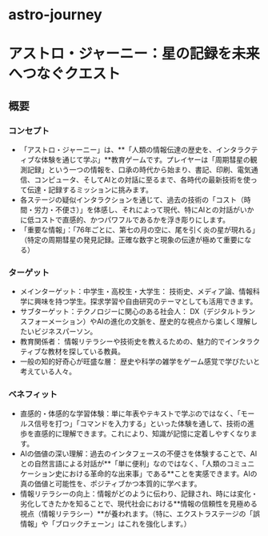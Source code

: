 # astro-journey

# アストロ・ジャーニー：星の記録を未来へつなぐクエスト

## 概要

### コンセプト
* 「アストロ・ジャーニー」は、**「人類の情報伝達の歴史を、インタラクティブな体験を通じて学ぶ」**教育ゲームです。プレイヤーは「周期彗星の観測記録」という一つの情報を、口承の時代から始まり、書記、印刷、電気通信、コンピュータ、そしてAIとの対話に至るまで、各時代の最新技術を使って伝達・記録するミッションに挑みます。
* 各ステージの疑似インタラクションを通じて、過去の技術の「コスト（時間・労力・不便さ）」を体感し、それによって現代、特にAIとの対話がいかに低コストで直感的、かつパワフルであるかを浮き彫りにします。
* 「重要な情報」：「76年ごとに、第七の月の空に、尾を引く炎の星が現れる」（特定の周期彗星の発見記録。正確な数字と現象の伝達が極めて重要になる）

### ターゲット
* メインターゲット：中学生・高校生・大学生： 技術史、メディア論、情報科学に興味を持つ学生。探求学習や自由研究のテーマとしても活用できます。
* サブターゲット：テクノロジーに関心のある社会人： DX（デジタルトランスフォーメーション）やAIの進化の文脈を、歴史的な視点から楽しく理解したいビジネスパーソン。
* 教育関係者： 情報リテラシーや技術史を教えるための、魅力的でインタラクティブな教材を探している教員。
* 一般の知的好奇心が旺盛な層： 歴史や科学の雑学をゲーム感覚で学びたいと考えている人々。

### ベネフィット
* 直感的・体感的な学習体験：単に年表やテキストで学ぶのではなく、「モールス信号を打つ」「コマンドを入力する」といった体験を通して、技術の進歩を直感的に理解できます。これにより、知識が記憶に定着しやすくなります。
* AIの価値の深い理解：過去のインタフェースの不便さを体験することで、AIとの自然言語による対話が**「単に便利」なのではなく、「人類のコミュニケーション史における革命的な出来事」である**ことを実感できます。AIの真の価値と可能性を、ポジティブかつ本質的に学べます。
* 情報リテラシーの向上：情報がどのように伝わり、記録され、時には変化・劣化してきたかを知ることで、現代社会における**情報の信頼性を見極める視点（情報リテラシー）**が養われます。（特に、エクストラステージの「誤情報」や「ブロックチェーン」はこれを強化します。）
